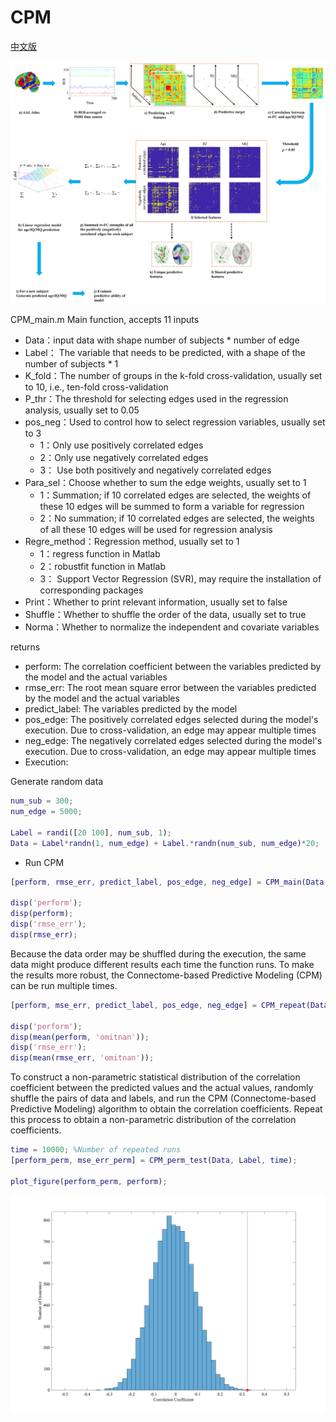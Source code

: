 # CPM

[中文版](README_zh.md)

![Connectome-based Predictive Modeling of Aging, Intelligence, and Memory](fig/Connectome-based_Predictive_Modeling_of_Aging_Intelligence_and_Memory.png)

CPM_main.m
Main function, accepts 11 inputs

- Data：input data with shape number of subjects * number of edge
- Label： The variable that needs to be predicted, with a shape of the number of subjects * 1
- K_fold：The number of groups in the k-fold cross-validation, usually set to 10, i.e., ten-fold cross-validation
- P_thr：The threshold for selecting edges used in the regression analysis, usually set to 0.05
- pos_neg：Used to control how to select regression variables, usually set to 3
  - 1：Only use positively correlated edges
  - 2：Only use negatively correlated edges
  - 3： Use both positively and negatively correlated edges
- Para_sel：Choose whether to sum the edge weights, usually set to 1
  - 1：Summation; if 10 correlated edges are selected, the weights of these 10 edges will be summed to form a variable for regression
  - 2：No summation; if 10 correlated edges are selected, the weights of all these 10 edges will be used for regression analysis
- Regre_method：Regression method, usually set to 1
  - 1：regress function in Matlab
  - 2：robustfit function in Matlab
  - 3： Support Vector Regression (SVR), may require the installation of corresponding packages
- Print：Whether to print relevant information, usually set to false
- Shuffle：Whether to shuffle the order of the data, usually set to true
- Norma：Whether to normalize the independent and covariate variables

returns

- perform: The correlation coefficient between the variables predicted by the model and the actual variables
- rmse_err: The root mean square error between the variables predicted by the model and the actual variables
- predict_label: The variables predicted by the model
- pos_edge: The positively correlated edges selected during the model's execution. Due to cross-validation, an edge may appear multiple times
- neg_edge: The negatively correlated edges selected during the model's execution. Due to cross-validation, an edge may appear multiple times
- Execution:

Generate random data

```matlab
num_sub = 300;
num_edge = 5000;

Label = randi([20 100], num_sub, 1);
Data = Label*randn(1, num_edge) + Label.*randn(num_sub, num_edge)*20;
```

- Run CPM

```matlab
[perform, rmse_err, predict_label, pos_edge, neg_edge] = CPM_main(Data, Label);

disp('perform');
disp(perform);
disp('rmse_err');
disp(rmse_err);
```

Because the data order may be shuffled during the execution, the same data might produce different results each time the function runs. To make the results more robust, the Connectome-based Predictive Modeling (CPM) can be run multiple times.

```matlab
[perform, mse_err, predict_label, pos_edge, neg_edge] = CPM_repeat(Data, Label);

disp('perform');
disp(mean(perform, 'omitnan'));
disp('rmse_err');
disp(mean(rmse_err, 'omitnan'));
```

To construct a non-parametric statistical distribution of the correlation coefficient between the predicted values and the actual values, randomly shuffle the pairs of data and labels, and run the CPM (Connectome-based Predictive Modeling) algorithm to obtain the correlation coefficients. Repeat this process to obtain a non-parametric distribution of the correlation coefficients.

```matlab
time = 10000; %Number of repeated runs
[perform_perm, mse_err_perm] = CPM_perm_test(Data, Label, time);

plot_figure(perform_perm, perform);
```

![Non-parametric test results](fig/cpm_results.png)
